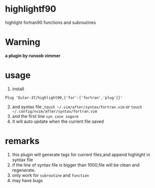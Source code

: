 # highlightf90
highlight fortran90 functions and subroutines

# Warning
**a plugin by runoob vimmer**

# usage
1. install
``` vim
Plug 'Euler-37/highlight90,{'for':['fortran','plug']}'
```
2. and syntax file ,`touch ~/.vim/after/syntax/fortran.vim` or `touch ~/.config/nvim/after/syntax/fortran.vim`
3. and the first line `syn case ingore`
4. It will auto update when the current file saved

# remarks
1. this plugin will generate tags for current files,and append highlight in syntax file
2. if the line of syntax file is bigger than 1000,file will be clean and regenerate.
3. only work for `subroutine` and `function`
4. may have bugs
